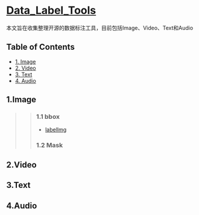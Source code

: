 # [Data_Label_Tools](https://github.com/mingx9527/Data_Label_Tools)
本文旨在收集整理开源的数据标注工具，目前包括Image、Video、Text和Audio

## Table of Contents
- [1. Image](#Image)
- [2. Video](#Video)
- [3. Text](#Text)
- [4. Audio](#Audio)

## <a name="Image"></a>1.Image
>> ### 1.1 bbox
>> - [labelImg](https://github.com/tzutalin/labelImg)
>> ### 1.2 Mask

## <a name="Video"></a>2.Video

## <a name="Text"></a>3.Text

## <a name="Audio"></a>4.Audio


